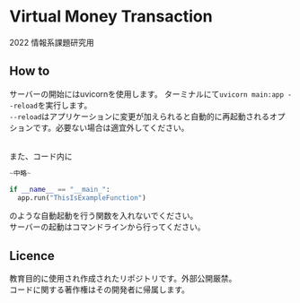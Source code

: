 # Virtual Money Transaction 
2022 情報系課題研究用 <br>

## How to
サーバーの開始にはuvicornを使用します。
ターミナルにて`uvicorn main:app --reload`を実行します。<br>
`--reload`はアプリケーションに変更が加えられると自動的に再起動されるオプションです。必要ない場合は適宜外してください。

<br>また、コード内に
```python
~中略~

if __name__ == "__main_":
  app.run("ThisIsExampleFunction")
```
のような自動起動を行う関数を入れないでください。<br>
サーバーの起動はコマンドラインから行ってください。

## Licence
教育目的に使用され作成されたリポジトリです。外部公開厳禁。
<br>コードに関する著作権はその開発者に帰属します。

